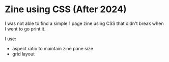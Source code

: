 # Zine using CSS (After 2024)

I was not able to find a simple 1 page zine using CSS that didn't break when I went to go print it.

I use:
* aspect ratio to maintain zine pane size
* grid layout
